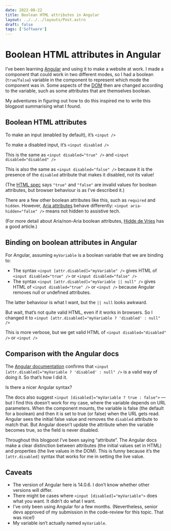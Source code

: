 ```yaml
---
date: 2022-08-22
title: Boolean HTML attributes in Angular
layout: ../../../layouts/Post.astro
draft: false
tags: ['Software']
---
```


# Boolean HTML attributes in Angular

I’ve been learning [Angular](https://angular.io) and using it to make a website at work. I made a component that could work in two different modes, so I had a boolean (`true`/`false`) variable in the component to represent which mode the component was in. Some aspects of the [DOM](https://developer.mozilla.org/en-US/docs/Web/API/Document_Object_Model/Introduction) then are changed according to the variable, such as some attributes that are themselves boolean.

My adventures in figuring out how to do this inspired me to write this blogpost summarising what I found.

## Boolean HTML attributes

To make an input (enabled by default), it’s `<input />`

To make a disabled input, it’s `<input disabled />`

This is the same as `<input disabled="true" />` and `<input disabled="disabled" />`

This is also the same as `<input disabled="false" />` because it is the presence of the `disabled` attribute that makes it disabled, not its value!

(The [HTML spec](https://html.spec.whatwg.org/multipage/common-microsyntaxes.html#boolean-attributes) says `"true"` and `"false"` are invalid values for boolean attributes, but browser behaviour is as I’ve described it.)

There are a few other boolean attributes like this, such as `required` and `hidden`. However, [Aria attributes](https://developer.mozilla.org/en-US/docs/Web/Accessibility/ARIA/Attributes) behave differently: `<input aria-hidden="false" />` means not hidden to assistive tech.

(For more detail about Aria/non-Aria boolean attributes, [Hidde de Vries](https://hidde.blog/boolean-attributes-in-html-and-aria-whats-the-difference/) has a good article.)

## Binding on boolean attributes in Angular

For Angular, assuming `myVariable` is a boolean variable that we are binding to:

- The syntax `<input [attr.disabled]="myVariable" />` gives HTML of `<input disabled="true" />` or `<input disabled="false" />`
- The syntax `<input [attr.disabled]="myVariable || null" />` gives HTML of `<input disabled="true" />` or `<input />` because Angular removes null or undefined attributes.

The latter behaviour is what I want, but the `|| null` looks awkward.

But wait, that’s not quite valid HTML, even if it works in browsers. So I changed it to `<input [attr.disabled]="myVariable ? 'disabled' : null" />`

This is more verbose, but we get valid HTML of `<input disabled="disabled" />` or `<input />`

## Comparison with the Angular docs

The [Angular documentation](https://angular.io/guide/binding-syntax#example-2-a-disabled-button) confirms that `<input [attr.disabled]="myVariable ? 'disabled' : null" />` is a valid way of doing it. So that’s how I did it.

Is there a nicer Angular syntax?

The docs also suggest `<input [disabled]="myVariable ? true : false">` — but I find this doesn’t work for my case, where the variable depends on URL parameters. When the component mounts, the variable is false (the default for a boolean) and then it is set to true (or false) when the URL gets read. Angular sees the initial false value and removes the `disabled` attribute to match that. But Angular doesn’t update the attribute when the variable becomes true, so the field is never disabled.

Throughout this blogpost I’ve been saying “attribute”. The Angular docs make a clear distinction between attributes (the initial values set in HTML) and properties (the live values in the DOM). This is funny because it’s the `[attr.disabled]` syntax that works for me in setting the live value.

## Caveats

- The version of Angular here is 14.0.6. I don’t know whether other versions will differ.
- There might be cases where `<input [disabled]="myVariable">` does what you want. It didn’t do what I want.
- I’ve only been using Angular for a few months. (Nevertheless, senior devs approved of my submission in the code-review for this topic. That was nice!)
- My variable isn’t actually named `myVariable`.
